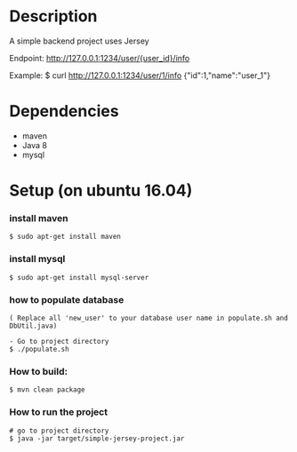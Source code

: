 # Description
A simple backend project uses Jersey 

Endpoint:
http://127.0.0.1:1234/user/{user_id}/info

Example:
$ curl http://127.0.0.1:1234/user/1/info
{"id":1,"name":"user_1"}


# Dependencies
- maven
- Java 8
- mysql


# Setup (on ubuntu 16.04)

### install maven
```
$ sudo apt-get install maven
```

### install mysql
```
$ sudo apt-get install mysql-server
```

### how to populate database
```
( Replace all 'new_user' to your database user name in populate.sh and DbUtil.java)

- Go to project directory
$ ./populate.sh
```

### How to build:

```
$ mvn clean package
```

### How to run the project
```
# go to project directory
$ java -jar target/simple-jersey-project.jar

```